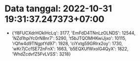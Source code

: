 # Data tanggal: 2022-10-31 19:31:37.247373+07:00

* {'f8FUCXdrHOklHcLq': 3177, 'EmFdD4TNnLzOLNDS': 12544, 'NZd1hpiYc0rN8nr7': 5290, 't5bJTQOMHKwiJjxo': 10115, 'rQfw4d9TNgptYd97': 1928, 'ciYxtg59GRlrx2oy': 1730, 'wKr7jCcfSE72nFnX': 1663, 'b5EQXUfWxolG4QyX': 1822, 'WhdZcdvfZ5FvLVSS': 3218}
